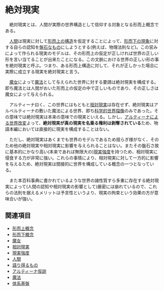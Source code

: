 # 絶対現実

　絶対現実とは、人間が実際の世界構造として信仰する対象となる形而上概念である。

<!--　絶対現実とは形而上概念を前提として構成され、それから導かれる世界のモデルが意味を持ったもの。魔女が肯定する魔法そのもの。-->

　[人間](0305人間.md)は現実に対して[形而上の構造](0201形而上構造.md)を仮定することによって、[形而下の現象](0202形而下構造.md)に対する自らの認知を[盤石なもの](../異能用語/0003体系基盤.md)にしようとする(例えば、物理法則など)。この営みによって作られる現実のモデルは、その形而上の仮定が正しければ世界の正しい形を言い当てることが出来たことになる。この文脈における世界の正しい形の事を絶対現実と呼ぶ。つまり、ある形而上構造に対して、それが正しかった場合に実際に成立する現実を絶対現実と言う。

　[魔女](0204魔女.md)によって[魔法](../異能用語/0002魔法.md)として与えられた世界に対する要請は絶対現実を構成する。即ち魔法とは人間がおいた形而上の仮定の中で正しいものであり、その正しさは魔女によって与えられる。

　アルティーナ曰く、この世界にはもともと[相対現実](0301相対現実.md)は存在せず、絶対現実はアルベルティーナの敷いた魔法による世界、即ち[科学的世界描像](../../体系一覧/0001科学.md)のみであった。その意味では絶対現実は本来の意味での現実といえる。しかし、[アルティーナによる世界改変](../../歴史・事象/0001閉包性崩壊.md)よって、**絶対現実が真の現実を名乗る権利は剥奪されている**ため、物語本編においては直接的に現実を構成することはない。

　ただし、絶対現実はあくまでも世界のモデルであるため揺らぎ様がなく、そのため他の絶対現実や相対現実に影響を与えられることはない。またその盤石さ故に基本的にかなり高い(本来であれば無限大の)[現実強度](0303現実強度.md)を持つため、相対現実に侵食する力が非常に強い。これらの事情により、相対現実に対して一方的に影響を与えるため、絶対現実は間接的に世界を構成している概念の一つとなっている。

　また本百科事典に書かれているような世界の諸性質すら多重に存在する絶対現実によって(人間の認知や相対現実の影響として)厳密には崩れているので、これらの法則を据えるメリットは予言性というより、現実の拘束という効果の方が意味合いが強い。

## 関連項目

- [形而上概念](0201形而上構造.md)
- [形而下概念](0202形而下構造.md)
- [魔女](0204魔女.md)
- [相対現実](0301相対現実.md)
- [現実強度](0303現実強度.md)
- [人間](0305人間.md)
- [語り得るもの](0307語り得るもの.md)
- [アルティーナ仮説](0308アルティーナ仮説.md)
- [魔法](../異能用語/0002魔法.md)
- [体系基盤](../異能用語/0003体系基盤.md)
